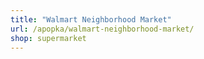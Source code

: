```yaml
---
title: "Walmart Neighborhood Market"
url: /apopka/walmart-neighborhood-market/
shop: supermarket
---
```

